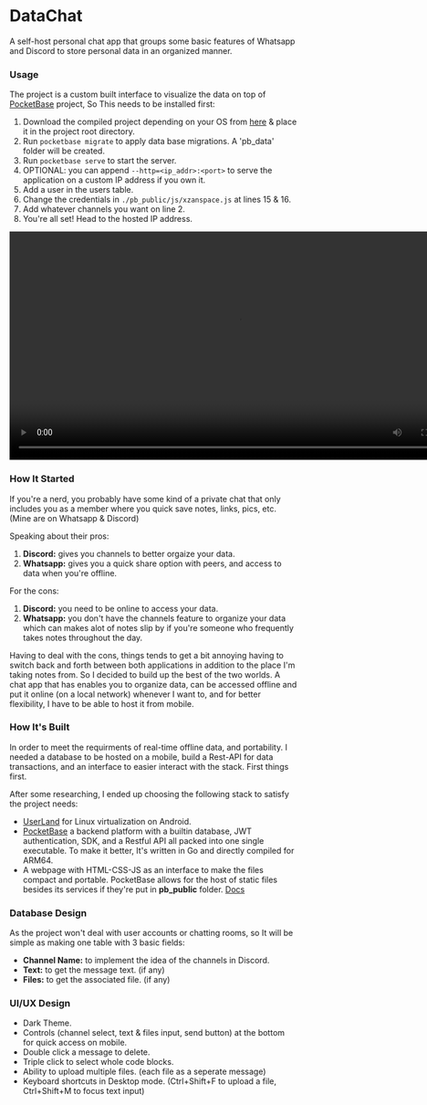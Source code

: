 # DataChat

A self-host personal chat app that groups some basic features of Whatsapp and Discord to store personal data in an organized manner.

### Usage

The project is a custom built interface to visualize the data on top of [PocketBase](https://pocketbase.io/) project, So This needs to be installed first:

1) Download the compiled project depending on your OS from [here](https://github.com/pocketbase/pocketbase/releases) & place it in the project root directory.
2) Run `pocketbase migrate` to apply data base migrations. A 'pb_data' folder will be created.
3) Run `pocketbase serve` to start the server.
4) OPTIONAL: you can append `--http=<ip_addr>:<port>` to serve the application on a custom IP address if you own it.
5) Add a user in the users table.
6) Change the credentials in `./pb_public/js/xzanspace.js` at lines 15 & 16.
7) Add whatever channels you want on line 2.
8) You're all set! Head to the hosted IP address.

<video width="800" height="400" controls>
  <source src="./readme_dat/Demo.mp4" type="video/mp4">
</video>

### How It Started

If you're a nerd, you probably have some kind of a private chat that only includes you as a member where you quick save notes, links, pics, etc. (Mine are on Whatsapp & Discord)

Speaking about their pros:
1) **Discord:** gives you channels to better orgaize your data.
2) **Whatsapp:** gives you a quick share option with peers, and access to data when you're offline.

For the cons:
1) **Discord:** you need to be online to access your data.
2) **Whatsapp:** you don't have the channels feature to organize your data which can makes alot of notes slip by if you're someone who frequently takes notes throughout the day.

Having to deal with the cons, things tends to get a bit annoying having to switch back and forth between both applications in addition to the place I'm taking notes from. So I decided to build up the best of the two worlds. A chat app that has enables you to organize data, can be accessed offline and put it online (on a local network) whenever I want to, and for better flexibility, I have to be able to host it from mobile.

### How It's Built

In order to meet the requirments of real-time offline data, and portability. I needed a database to be hosted on a mobile, build a Rest-API for data transactions, and an interface to easier interact with the stack. First things first.

After some researching, I ended up choosing the following stack to satisfy the project needs:
* [UserLand](https://userland.tech/) for Linux virtualization on Android.
* [PocketBase](https://pocketbase.io) a backend platform with a builtin database, JWT authentication, SDK, and a Restful API all packed into one single executable. To make it better, It's written in Go and directly compiled for ARM64.
* A webpage with HTML-CSS-JS as an interface to make the files compact and portable. PocketBase allows for the host of static files besides its services if they're put in **pb_public** folder. [Docs](https://pocketbase.io/docs/)

### Database Design

As the project won't deal with user accounts or chatting rooms, so It will be simple as making one table with 3 basic fields:
* **Channel Name:** to implement the idea of the channels in Discord.
* **Text:** to get the message text. (if any)
* **Files:** to get the associated file. (if any)

### UI/UX Design

* Dark Theme.
* Controls (channel select, text & files input, send button) at the bottom for quick access on mobile.
* Double click a message to delete.
* Triple click to select whole code blocks.
* Ability to upload multiple files. (each file as a seperate message)
* Keyboard shortcuts in Desktop mode. (Ctrl+Shift+F to upload a file, Ctrl+Shift+M to focus text input)